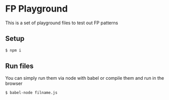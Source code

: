 # FP Playground

This is a set of playground files to test out FP patterns

## Setup 
```bash
$ npm i
```

## Run files
You can simply run them via node with babel or compile them and run in the browser

```bash
$ babel-node filname.js
```